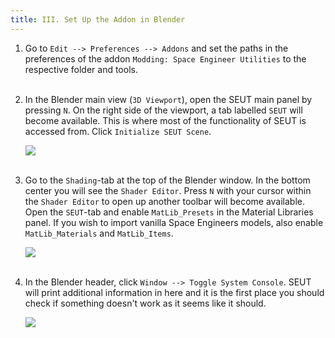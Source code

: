 ```yaml
---
title: III. Set Up the Addon in Blender
---
```

1. Go to `Edit --> Preferences --> Addons` and set the paths in the preferences of the addon `Modding: Space Engineer Utilities` to the respective folder and tools.
<br><br/>

2. In the Blender main view (`3D Viewport`), open the SEUT main panel by pressing `N`. On the right side of the viewport, a tab labelled `SEUT` will become available. This is where most of the functionality of SEUT is accessed from. Click `Initialize SEUT Scene`.
    
    ![](/modding-reference/assets/images/reference/seut/installation_10.png)
<br><br/>

3. Go to the `Shading`-tab at the top of the Blender window. In the bottom center you will see the `Shader Editor`. Press `N` with your cursor within the `Shader Editor` to open up another toolbar will become available. Open the `SEUT`-tab and enable `MatLib_Presets` in the Material Libraries panel. If you wish to import vanilla Space Engineers models, also enable `MatLib_Materials` and `MatLib_Items`.
    
    ![](/modding-reference/assets/images/reference/seut/installation_11.png)
<br><br/>

4. In the Blender header, click `Window --> Toggle System Console`. SEUT will print additional information in here and it is the first place you should check if something doesn't work as it seems like it should.
    
    ![](/modding-reference/assets/images/reference/seut/installation_12.png)